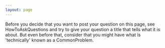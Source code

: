 ```yaml
---
layout: page
---
```


Before you decide that you want to post your question on this page, see HowToAskQuestions and try to give your question a title that tells what it is about. But even before that, consider that you might have what is 'technically' known as a CommonProblem.
